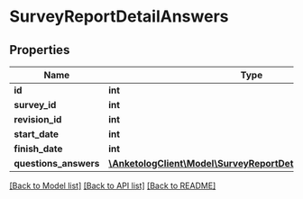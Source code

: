 # SurveyReportDetailAnswers

## Properties
Name | Type | Description | Notes
------------ | ------------- | ------------- | -------------
**id** | **int** |  | 
**survey_id** | **int** |  | 
**revision_id** | **int** |  | 
**start_date** | **int** |  | 
**finish_date** | **int** |  | 
**questions_answers** | [**\AnketologClient\Model\SurveyReportDetailQuestionsAnswers[]**](SurveyReportDetailQuestionsAnswers.md) |  | 

[[Back to Model list]](../README.md#documentation-for-models) [[Back to API list]](../README.md#documentation-for-api-endpoints) [[Back to README]](../README.md)


